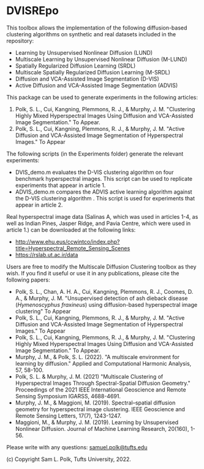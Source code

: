 # DVISREpo

This toolbox allows the implementation of the following diffusion-based clustering algorithms on synthetic and real datasets included in the repository:

- Learning by Unsupervised Nonlinear Diffusion (LUND)
- Multiscale Learning by Unsupervised Nonlinear Diffusion (M-LUND)
- Spatially Regularized Diffusion Learning (SRDL)
- Multiscale Spatially Regularized Diffusion Learning (M-SRDL)
- Diffusion and VCA-Assisted Image Segmentation (D-VIS)
- Active Diffusion and VCA-Assisted Image Segmentation (ADVIS)

This package can be used to generate experiments in the following articles:

1. Polk, S. L., Cui, Kangning, Plemmons, R. J., & Murphy, J. M. "Clustering Highly Mixed Hyperspectral Images Using Diffusion and VCA-Assisted Image Segmentation." To Appear.
2. Polk, S. L., Cui, Kangning, Plemmons, R. J., & Murphy, J. M. "Active Diffusion and VCA-Assisted Image Segmentation of Hyperspectral Images." To Appear

The following scripts (in the Experiments folder) generate the relevant experiments:

- DVIS_demo.m evaluates the D-VIS clustering algorithm on four benchmark hyperspectral images. This script can be used to replicate experiments that appear in article 1.
- ADVIS_demo.m compares the ADVIS active learning algorithm against the D-VIS clustering algorithm . This script is used for experiments that appear in article 2.

Real hyperspectral image data (Salinas A, which was used in articles 1-4, as well as Indian Pines, Jasper Ridge, and Pavia Centre, which were used in article 1.) can be downloaded at the following links:

- http://www.ehu.eus/ccwintco/index.php?title=Hyperspectral_Remote_Sensing_Scenes
- https://rslab.ut.ac.ir/data
    
Users are free to modify the Multiscale Diffusion Clustering toolbox as they wish. If you find it useful or use it in any publications, please cite the following papers:

- Polk, S. L., Chan, A. H. A., Cui, Kangning, Plemmons, R. J., Coomes, D. A., & Murphy, J. M. "Unsupervised detection of ash dieback disease (_Hymenoscyphus fraxineus_) using diffusion-based hyperspectral image clustering" To Appear
- Polk, S. L., Cui, Kangning, Plemmons, R. J., & Murphy, J. M. "Active Diffusion and VCA-Assisted Image Segmentation of Hyperspectral Images." To Appear
- Polk, S. L., Cui, Kangning, Plemmons, R. J., & Murphy, J. M. "Clustering Highly Mixed Hyperspectral Images Using Diffusion and VCA-Assisted Image Segmentation." To Appear.
- Murphy, J. M., & Polk, S. L. (2022). "A multiscale environment for learning by diffusion." Applied and Computational Harmonic Analysis, 57, 58-100.
- Polk, S. L. & Murphy, J. M. (2021) "Multiscale Clustering of Hyperspectral Images Through Spectral-Spatial Diffusion Geometry." Proceedings of the 2021 IEEE International Geoscience and Remote Sensing Symposium IGARSS, 4688-4691.
- Murphy, J. M., & Maggioni, M. (2019). Spectral–spatial diffusion geometry for hyperspectral image clustering. IEEE Geoscience and Remote Sensing Letters, 17(7), 1243-1247.
- Maggioni, M., & Murphy, J. M. (2019). Learning by Unsupervised Nonlinear Diffusion. Journal of Machine Learning Research, 20(160), 1-56.

Please write with any questions: samuel.polk@tufts.edu

(c) Copyright Sam L. Polk, Tufts University, 2022.
